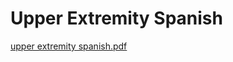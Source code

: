 # Upper Extremity Spanish

[upper extremity spanish.pdf](Upper%20Extremity%20Spanish%2018df688d8b844c8f8bcf1084ad8efbe9/upper_extremity_spanish.pdf)